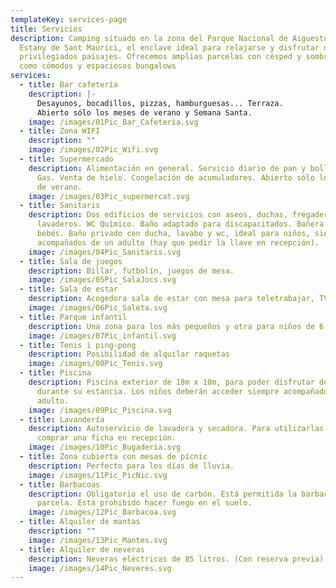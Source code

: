 ```yaml
---
templateKey: services-page
title: Servicios
description: Camping situado en la zona del Parque Nacional de Aiguestortes i
  Estany de Sant Maurici, el enclave ideal para relajarse y disfrutar de
  privilegiados paisajes. Ofrecemos amplias parcelas con césped y sombra, así
  como cómodos y espaciosos bungalows
services:
  - title: Bar cafetería
    description: |-
      Desayunos, bocadillos, pizzas, hamburguesas... Terraza.
      Abierto sólo los meses de verano y Semana Santa.
    image: /images/01Pic_Bar_Cafeteria.svg
  - title: Zona WIFI
    description: ""
    image: /images/02Pic_Wifi.svg
  - title: Supermercado
    description: Alimentación en general. Servicio diario de pan y bollería. Camping
      Gas. Venta de hielo. Congelación de acumuladores. Abierto sólo los meses
      de verano.
    image: /images/03Pic_supermercat.svg
  - title: Sanitaris
    description: Dos edificios de servicios con aseos, duchas, fregaderos y
      lavaderos. WC Químico. Baño adaptado para discapacitados. Bañera para
      bebés. Baño privado con ducha, lavabo y wc, ideal para niños, siempre
      acompañados de un adulto (hay que pedir la llave en recepción).
    image: /images/04Pic_Sanitaris.svg
  - title: Sala de juegos
    description: Billar, futbolín, juegos de mesa.
    image: /images/05Pic_SalaJocs.svg
  - title: Sala de estar
    description: Acogedora sala de estar con mesa para teletrabajar, TV i wifi.
    image: /images/06Pic_Saleta.svg
  - title: Parque infantil
    description: Una zona para los más pequeños y otra para niños de 6 a 12 años.
    image: /images/07Pic_infantil.svg
  - title: Tenis i ping-pong
    description: Posibilidad de alquilar raquetas
    image: /images/08Pic_Tenis.svg
  - title: Piscina
    description: Piscina exterior de 18m x 10m, para poder disfrutar de un buen baño
      durante su estancia. Los niños deberán acceder siempre acompañados de un
      adulto.
    image: /images/09Pic_Piscina.svg
  - title: Lavandería
    description: Autoservicio de lavadora y secadora. Para utilizarlas es necesario
      comprar una ficha en recepción.
    image: /images/10Pic_Bugaderia.svg
  - title: Zona cubierta con mesas de pícnic
    description: Perfecto para los días de lluvia.
    image: /images/11Pic_PicNic.svg
  - title: Barbacoas
    description: Obligatorio el uso de carbón. Está permitida la barbacoa en la
      parcela. Está prohibido hacer fuego en el suelo.
    image: /images/12Pic_Barbacoa.svg
  - title: Alquiler de mantas
    description: ""
    image: /images/13Pic_Mantes.svg
  - title: Alquiler de neveras
    description: Neveras eléctricas de 85 litros. (Con reserva previa).
    image: /images/14Pic_Neveres.svg
---
```


